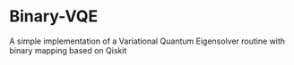 # Binary-VQE
A simple implementation of a Variational Quantum Eigensolver routine with binary mapping based on Qiskit 
